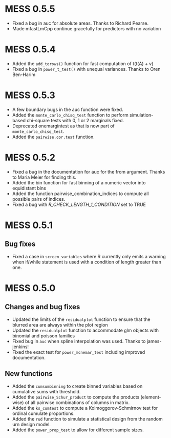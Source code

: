 # MESS 0.5.5

*   Fixed a bug in auc for absolute areas. Thanks to Richard Pearse.
*   Made mfastLmCpp continue gracefully for predictors with no variation

# MESS 0.5.4

*   Added the `add_torows()` function for fast computation of t(t(A) + v)
*   Fixed a bug in `power_t_test()` with unequal variances. Thanks to Oren Ben-Harim

# MESS 0.5.3

*   A few boundary bugs in the auc function were fixed.
*   Added the `monte_carlo_chisq_test` function to perform simulation-based chi-square tests with 0, 1 or 2 marginals fixed.
*   Deprecated onemargintest as that is now part of `monte_carlo_chisq_test`.
*   Added the `pairwise.cor.test` function.

# MESS 0.5.2

*   Fixed a bug in the documentation for auc for the from argument. Thanks to Maria Meier for finding this.
*   Added the bin function for fast binning of a numeric vector into equidistant bins
*   Added the function pairwise_combination_indices to compute all possible pairs of indices.
*   Fixed a bug with _R_CHECK_LENGTH_1_CONDITION_ set to TRUE

# MESS 0.5.1

## Bug fixes

*  Fixed a case in `screen_variables` where R currently only emits a
   warning when if/while statement is used with a condition of length
   greater than one.


# MESS 0.5.0

## Changes and bug fixes

*  Updated the limits of the `residualplot` function to ensure that the blurred area are always within the plot region
*  Updated the `residualplot` function to accommodate glm objects with binomial and poisson families
*  Fixed bug in `auc` when spline interpolation was used. Thanks to james-jenkins!
*  Fixed the exact test for `power_mcnemar_test` including improved documentation.


## New functions

*  Added the `cumsumbinning` to create binned variables based on cumulative sums with threshold.
*  Added the `pairwise_Schur_product` to compute the products (element-wise) of all pairwise combinations of columns in matrix.
*  Added the `ks_cumtest` to compute a Kolmoggorov-Schmirnov test for ordinal cumulate proportions.
*  Added the `rud` function to simulate a statistical design from the random urn design model.
*  Added the `power_prop_test` to allow for different sample sizes.


